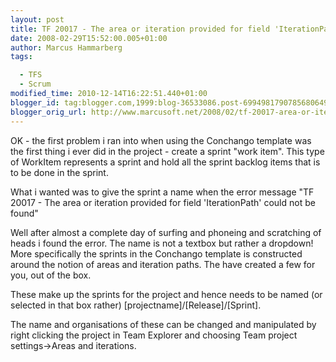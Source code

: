 ```yaml
---
layout: post
title: TF 20017 - The area or iteration provided for field 'IterationPath' could not be found
date: 2008-02-29T15:52:00.005+01:00
author: Marcus Hammarberg
tags:

  - TFS
  - Scrum
modified_time: 2010-12-14T16:22:51.440+01:00
blogger_id: tag:blogger.com,1999:blog-36533086.post-6994981790785680649
blogger_orig_url: http://www.marcusoft.net/2008/02/tf-20017-area-or-iteration-provided-for.html
---
```


OK - the first problem i ran into when using the Conchango template
was the first thing i ever did in the project - create a sprint "work
item". This type of WorkItem represents a sprint and hold all the sprint
backlog items that is to be done in the sprint.

What i wanted was to give the sprint a name when the error message "TF
20017 - The area or iteration provided for field 'IterationPath' could
not be found"

Well after almost a complete day of surfing and phoneing and scratching
of heads i found the error. The name is not a textbox but rather a
dropdown! More specifically the sprints in the Conchango template is
constructed around the notion of areas and iteration paths. The have
created a few for you, out of the box.

These make up the sprints for the project and hence needs to be named
(or selected in that box rather)
\[projectname\]/\[Release\]/\[Sprint\].

The name and organisations of these can be changed and manipulated by
right clicking the project in Team Explorer and choosing Team project
settings-\>Areas and iterations.
